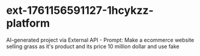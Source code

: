 # ext-1761156591127-1hcykzz-platform
AI-generated project via External API - Prompt: Make a ecommerce website selling grass as it's product and its price 10 million dollar and use fake 
